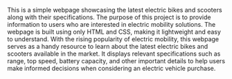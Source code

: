 This is a simple webpage showcasing the latest electric bikes and scooters along with their specifications. The purpose of this project is to provide information to users who are interested in electric mobility solutions. The webpage is built using only HTML and CSS, making it lightweight and easy to understand.
With the rising popularity of electric mobility, this webpage serves as a handy resource to learn about the latest electric bikes and scooters available in the market. It displays relevant specifications such as range, top speed, battery capacity, and other important details to help users make informed decisions when considering an electric vehicle purchase.
